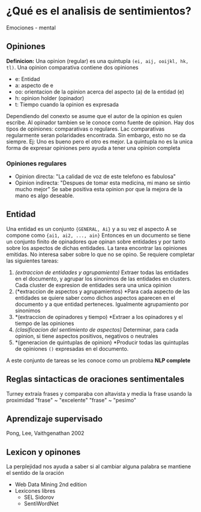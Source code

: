 # ¿Qué es el analisis de sentimientos?
Emociones - mental

## Opiniones
**Definicion:** Una opinion (regular) es una quintupla `(ei, aij, ooijkl, hk, tl)`. Una opinion comparativa contiene dos opiniones

* e: Entidad
* a: aspecto de e
* oo: orientacion de la opinion acerca del aspecto (a) de la entidad (e)
* h: opinion holder (opinador)
* t: Tiempo cuando la opinion es expresada

Dependiendo del conexto se asume que el autor de la opinion es quien escribe. Al opinador tambien se le conoce como fuente de opinion.
Hay dos tipos de opiniones: comparativas o regulares. Lac comparativas regularmente seran polaridades encontrada. Sin embargo, esto no se da siempre. Ej: Uno es bueno pero el otro es mejor.
La quintupla no es la unica forma de expresar opiniones pero ayuda a tener una opinion completa

### Opiniones regulares

* Opinion directa: "La calidad de voz de este telefono es fabulosa"
* Opinion indirecta: "Despues de tomar esta medicina, mi mano se sintio mucho mejor" Se sabe positiva esta opinion por que la mejora de la mano es algo deseable.

## Entidad
Una entidad es un conjunto `{GENERAL, Ai}` y a su vez el aspecto A se compone como `{ai1, ai2, ..., ain}`
Entonces en un documento se tiene un conjunto finito de opinadores que opinan sobre entidades y por tanto sobre los aspectos de dichas entidades.
La tarea encontrar las opiniones emitidas. No interesa saber sobre lo que no se opino.
Se requiere completar las siguientes tareas:

1. *(extraccion de entidades y agrupamiento)* Extraer todas las entidades en el documento, y agrupar los sinonimos de las entidades en clusters. Cada cluster de expresion de entidades sera una unica opinion
2. (*extraccion de aspectos y agrupamientos) *Para cada aspecto de las entidades se quiere saber como dichos aspectos aparecen en el documento y a que entidad perteneces. Igualmente agrupamiento por sinonimos
3. *(extraccion de opinadores y tiempo) *Extraer a los opinadores y el tiempo de las opiniones
4. *(clasificacion del sentimiento de aspectos)* Determinar, para cada opinion, si tiene aspectos positivos, negativos o neutrales
5. *(generacion de quintuplas de opinion) *Producir todas las quintuplas de opiniones `()` expresadas en el documento.

A este conjunto de tareas se les conoce como un problema **NLP complete**

## Reglas sintacticas de oraciones sentimentales
Turney extraía frases y comparaba con altavista y media la frase usando la proximidad
"frase" ~ "excelente"
"frase" ~ "pesimo"

## Aprendizaje supervisado
Pong, Lee, Vaithgenathan 2002

## Lexicon y opinones


La perplejidad nos ayuda a saber si al cambiar alguna palabra se mantiene el sentido de la oración

* Web Data Mining 2nd edition
* Lexicones libres 
  * SEL Sidorov
  * SentiWordNet

